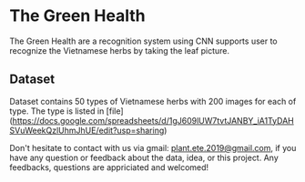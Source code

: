 # The Green Health
The Green Health are a recognition system using CNN supports user to recognize the Vietnamese herbs by taking the leaf picture. 

## Dataset
Dataset contains 50 types of Vietnamese herbs with 200 images for each of type. The type is listed in [file] (https://docs.google.com/spreadsheets/d/1gJ609lUW7tvtJANBY_iA1TyDAHSVuWeekQzlUhmJhUE/edit?usp=sharing)

Don't hesitate to contact with us via gmail: plant.ete.2019@gmail.com, if you have any question or feedback about the data, idea, or this project. Any feedbacks, questions are appriciated and welcomed!
